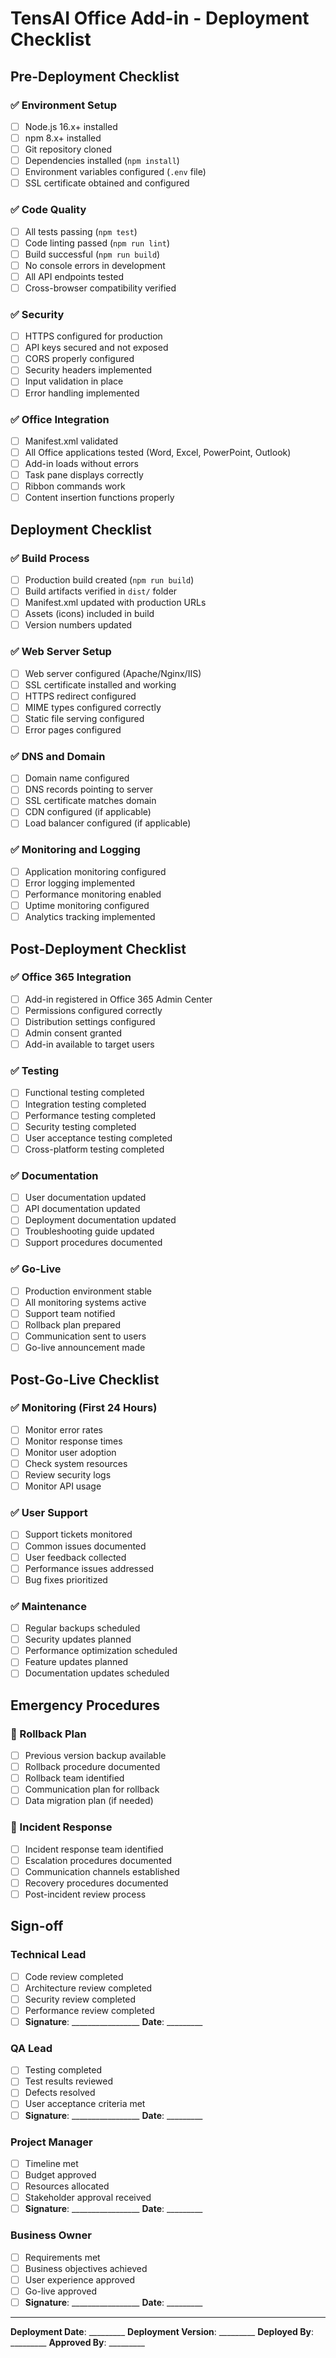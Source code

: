 # TensAI Office Add-in - Deployment Checklist

## Pre-Deployment Checklist

### ✅ Environment Setup
- [ ] Node.js 16.x+ installed
- [ ] npm 8.x+ installed
- [ ] Git repository cloned
- [ ] Dependencies installed (`npm install`)
- [ ] Environment variables configured (`.env` file)
- [ ] SSL certificate obtained and configured

### ✅ Code Quality
- [ ] All tests passing (`npm test`)
- [ ] Code linting passed (`npm run lint`)
- [ ] Build successful (`npm run build`)
- [ ] No console errors in development
- [ ] All API endpoints tested
- [ ] Cross-browser compatibility verified

### ✅ Security
- [ ] HTTPS configured for production
- [ ] API keys secured and not exposed
- [ ] CORS properly configured
- [ ] Security headers implemented
- [ ] Input validation in place
- [ ] Error handling implemented

### ✅ Office Integration
- [ ] Manifest.xml validated
- [ ] All Office applications tested (Word, Excel, PowerPoint, Outlook)
- [ ] Add-in loads without errors
- [ ] Task pane displays correctly
- [ ] Ribbon commands work
- [ ] Content insertion functions properly

## Deployment Checklist

### ✅ Build Process
- [ ] Production build created (`npm run build`)
- [ ] Build artifacts verified in `dist/` folder
- [ ] Manifest.xml updated with production URLs
- [ ] Assets (icons) included in build
- [ ] Version numbers updated

### ✅ Web Server Setup
- [ ] Web server configured (Apache/Nginx/IIS)
- [ ] SSL certificate installed and working
- [ ] HTTPS redirect configured
- [ ] MIME types configured correctly
- [ ] Static file serving configured
- [ ] Error pages configured

### ✅ DNS and Domain
- [ ] Domain name configured
- [ ] DNS records pointing to server
- [ ] SSL certificate matches domain
- [ ] CDN configured (if applicable)
- [ ] Load balancer configured (if applicable)

### ✅ Monitoring and Logging
- [ ] Application monitoring configured
- [ ] Error logging implemented
- [ ] Performance monitoring enabled
- [ ] Uptime monitoring configured
- [ ] Analytics tracking implemented

## Post-Deployment Checklist

### ✅ Office 365 Integration
- [ ] Add-in registered in Office 365 Admin Center
- [ ] Permissions configured correctly
- [ ] Distribution settings configured
- [ ] Admin consent granted
- [ ] Add-in available to target users

### ✅ Testing
- [ ] Functional testing completed
- [ ] Integration testing completed
- [ ] Performance testing completed
- [ ] Security testing completed
- [ ] User acceptance testing completed
- [ ] Cross-platform testing completed

### ✅ Documentation
- [ ] User documentation updated
- [ ] API documentation updated
- [ ] Deployment documentation updated
- [ ] Troubleshooting guide updated
- [ ] Support procedures documented

### ✅ Go-Live
- [ ] Production environment stable
- [ ] All monitoring systems active
- [ ] Support team notified
- [ ] Rollback plan prepared
- [ ] Communication sent to users
- [ ] Go-live announcement made

## Post-Go-Live Checklist

### ✅ Monitoring (First 24 Hours)
- [ ] Monitor error rates
- [ ] Monitor response times
- [ ] Monitor user adoption
- [ ] Check system resources
- [ ] Review security logs
- [ ] Monitor API usage

### ✅ User Support
- [ ] Support tickets monitored
- [ ] Common issues documented
- [ ] User feedback collected
- [ ] Performance issues addressed
- [ ] Bug fixes prioritized

### ✅ Maintenance
- [ ] Regular backups scheduled
- [ ] Security updates planned
- [ ] Performance optimization scheduled
- [ ] Feature updates planned
- [ ] Documentation updates scheduled

## Emergency Procedures

### 🚨 Rollback Plan
- [ ] Previous version backup available
- [ ] Rollback procedure documented
- [ ] Rollback team identified
- [ ] Communication plan for rollback
- [ ] Data migration plan (if needed)

### 🚨 Incident Response
- [ ] Incident response team identified
- [ ] Escalation procedures documented
- [ ] Communication channels established
- [ ] Recovery procedures documented
- [ ] Post-incident review process

## Sign-off

### Technical Lead
- [ ] Code review completed
- [ ] Architecture review completed
- [ ] Security review completed
- [ ] Performance review completed
- [ ] **Signature**: _________________ **Date**: _________

### QA Lead
- [ ] Testing completed
- [ ] Test results reviewed
- [ ] Defects resolved
- [ ] User acceptance criteria met
- [ ] **Signature**: _________________ **Date**: _________

### Project Manager
- [ ] Timeline met
- [ ] Budget approved
- [ ] Resources allocated
- [ ] Stakeholder approval received
- [ ] **Signature**: _________________ **Date**: _________

### Business Owner
- [ ] Requirements met
- [ ] Business objectives achieved
- [ ] User experience approved
- [ ] Go-live approved
- [ ] **Signature**: _________________ **Date**: _________

---

**Deployment Date**: _________
**Deployment Version**: _________
**Deployed By**: _________
**Approved By**: _________
